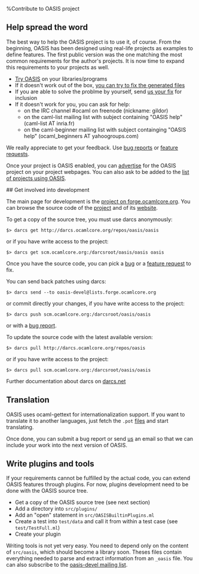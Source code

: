 %Contribute to OASIS project

## Help spread the word

The best way to help the OASIS project is to use it, of course. From the
beginning, OASIS has been designed using real-life projects as examples to
define features. The first public version was the one matching the most
common requirements for the author's projects. It is now time to expand this
requirements to your projects as well.

* [Try OASIS](quickstart.html) on your libraries/programs
* If it doesn't work out of the box, 
  [you can try to fix the generated files](MANUAL.html#customization-of-generated-files)
* If you are able to solve the problme by yourself, send 
  [us your fix](https://forge.ocamlcore.org/tracker/?func=add&group_id=54&atid=293)
  for inclusion
* If it doesn't work for you, you can ask for help:
     - on the IRC channel #ocaml on freenode (nickname: gildor)
     - on the caml-list mailing list with subject containing "OASIS help" (caml-list AT inria.fr)
     - on the caml-beginner mailing list with subject containging "OASIS help" (ocaml\_beginners AT yahoogroups.com)


We really appreciate to get your feedback. Use 
[bug reports](https://forge.ocamlcore.org/tracker/?func=add&group_id=54&atid=291)
or 
[feature requests](https://forge.ocamlcore.org/tracker/?atid=294&group_id=54&func=add).

Once your project is OASIS enabled, you can [advertise](advertise.html)
for the OASIS project on your project webpages. You can also ask to be added to
the [list of projects using OASIS](alreadyusing.html).

## Get involved into development

The main page for development is the [project on forge.ocamlcore.org][]. 
You can browse the source code of the [project][] and of its [website][].

  [project on forge.ocamlcore.org]: http://forge.ocamlcore.org/projects/oasis
  [project]: http://darcs.ocamlcore.org/cgi-bin/darcsweb.cgi?r=oasis;a=summary
  [website]: http://darcs.ocamlcore.org/cgi-bin/darcsweb.cgi?r=website;a=summary

To get a copy of the source tree, you must use darcs anonymously: 

    $> darcs get http://darcs.ocamlcore.org/repos/oasis/oasis

or if you have write access to the project: 

    $> darcs get scm.ocamlcore.org:/darcsroot/oasis/oasis oasis

Once you have the source code, you can pick a [bug][] or a [feature request][] to fix. 

  [bug]: https://forge.ocamlcore.org/tracker/?func=browse&group_id=54&atid=291
  [feature request]: https://forge.ocamlcore.org/tracker/?atid=294&group_id=54&func=browse

You can send back patches using darcs:

    $> darcs send --to oasis-devel@lists.forge.ocamlcore.org 

or commit directly your changes, if you have write access to the project:

    $> darcs push scm.ocamlcore.org:/darcsroot/oasis/oasis

or with a [bug report](https://forge.ocamlcore.org/tracker/?func=add&group_id=54&atid=291).


To update the source code with the latest available version:

    $> darcs pull http://darcs.ocamlcore.org/repos/oasis

or if you have write access to the project:

    $> darcs pull scm.ocamlcore.org:/darcsroot/oasis/oasis

Further documentation about darcs on [darcs.net](http://darcs.net/manual/)

## Translation

OASIS uses ocaml-gettext for internationalization support. If you want to
translate it to another languages, just fetch the `.pot` 
[files](http://darcs.ocamlcore.org/cgi-bin/darcsweb.cgi?r=oasis;a=tree;f=/po/oasis.pot) 
and start translating.

Once done, you can submit a bug report or send
[us](mailto:oasis-devel@lists.forge.ocamlcore.org) an email so that we can
include your work into the next version of OASIS. 

## Write plugins and tools

If your requirements cannot be fulfilled by the actual code, you can extend
OASIS features through plugins. For now, plugins development need to be done
with the OASIS source tree. 

* Get a copy of the OASIS source tree (see next section)
* Add a directory into `src/plugins/`
* Add an "open" statement in `src/OASISBuiltinPlugins.ml`
* Create a test into `test/data` and call it from within a test case (see
  `test/TestFull.ml`)
* Create your plugin

Writing tools is not yet very easy. You need to depend only on the content of
`src/oasis`, which should become a library soon. Theses files contain
everything needed to parse and extract information from an `_oasis` file.
You can also subscribe to the 
[oasis-devel mailing list](https://lists.forge.ocamlcore.org/cgi-bin/listinfo/oasis-devel). 


